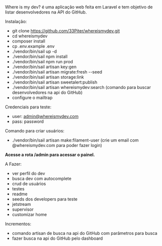 Where is my dev? é uma aplicação web feita em Laravel e tem objetivo de listar desenvolvedores na API do GitHub.


Instalação:
- git clone https://github.com/33Piter/whereismydev.git
- cd whereismydev
- composer install
- cp .env.example .env
- ./vendor/bin/sail up -d
- ./vendor/bin/sail npm install
- ./vendor/bin/sail npm run prod
- ./vendor/bin/sail artisan key:gen
- ./vendor/bin/sail artisan migrate:fresh --seed
- ./vendor/bin/sail artisan storage:link
- ./vendor/bin/sail artisan sweetalert:publish
- ./vendor/bin/sail artisan whereismydev:search (comando para buscar desenvolvedores na api do GitHub)
- configure o mailtrap


Credenciais para teste:
- user: admin@whereismydev.com
- pass: password

Comando para criar usuários:
- ./vendor/bin/sail artisan make:filament-user (crie um email com @whereismydev.com para poder fazer login)

**Acesse a rota /admin para acessar o painel.**


A Fazer:
- ver perfil do dev
- busca dev com autocomplete
- crud de usuários
- testes
- readme
- seeds dos developers para teste
- jetstream
- supervisor
- customizar home

Incrementos:
- comando artisan de busca na api do GitHub com parâmetros para busca
- fazer busca na api do GitHub pelo dashboard
